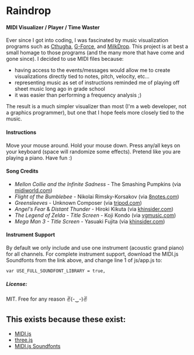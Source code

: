 # Raindrop

#### MIDI Visualizer / Player / Time Waster

Ever since I got into coding, I was fascinated by music visualization programs such as [Cthugha](http://www.afn.org/~cthugha/), [G-Force](https://www.soundspectrum.com/g-force/), and [MilkDrop](http://www.geisswerks.com/milkdrop/).  This project is at best a small homage to those programs (and the many more that have come and gone since).  I decided to use MIDI files because:

- having access to the events/messages would allow me to create visualizations directly tied to notes, pitch, velocity, etc...
- representing music as set of instructions reminded me of playing off sheet music long ago in grade school
- it was easier than performing a frequency analysis ;)

The result is a much simpler visualizer than most (I'm a web developer, not a graphics programmer), but one that I hope feels more closely tied to the music.

#### Instructions

Move your mouse around.  Hold your mouse down.  Press any/all keys on your keyboard (space will randomize some effects).  Pretend like you are playing a piano.  Have fun :)

#### Song Credits

- *Mellon Collie and the Infinite Sadness* - The Smashing Pumpkins (via [midiworld.com](http://www.midiworld.com/files/1105/))
- *Flight of the Bumblebee* - Nikolai Rimsky-Korsakov (via [8notes.com](http://www.8notes.com/scores/2859.asp?ftype=midi))
- *Greensleeves* - Unknown Composer (via [tripod.com](http://xaa.tripod.com/PBMusic.htm))
- *Angel's Fear* & *Distant Thunder* - Hiroki Kikuta (via [khinsider.com](http://www.khinsider.com/midi/snes/secret-of-mana))
- *The Legend of Zelda - Title Screen* - Koji Kondo (via [vgmusic.com](http://www.vgmusic.com/music/console/nintendo/nes/))
- *Mega Man 3 - Title Screen* - Yasuaki Fujita (via [khinsider.com](http://www.khinsider.com/midi/nes/mega-man-2))

#### Instrument Support

By default we only include and use one instrument (acoustic grand piano) for all channels.  For complete instrument support, download the MIDI.js Soundfonts from the link above, and change line 1 of js/app.js to:

    var USE_FULL_SOUNDFONT_LIBRARY = true,

##### License:

MIT.  Free for any reason ✌(-‿-)✌

## This exists because these exist:

- [MIDI.js](https://github.com/mudcube/MIDI.js)
- [three.js](https://github.com/mrdoob/three.js/)
- [MIDI.js Soundfonts](https://github.com/gleitz/midi-js-soundfonts)
